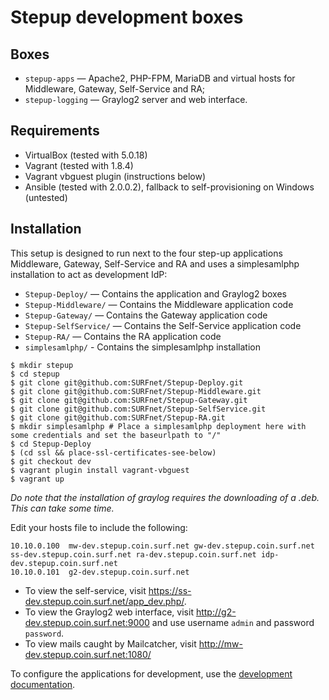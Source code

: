 # Stepup development boxes

## Boxes

 * `stepup-apps` — Apache2, PHP-FPM, MariaDB and virtual hosts for Middleware, Gateway, Self-Service and RA;
 * `stepup-logging` — Graylog2 server and web interface.

## Requirements

 * VirtualBox (tested with 5.0.18)
 * Vagrant (tested with 1.8.4)
 * Vagrant vbguest plugin (instructions below)
 * Ansible (tested with 2.0.0.2), fallback to self-provisioning on Windows (untested)

## Installation

This setup is designed to run next to the four step-up applications Middleware, Gateway, Self-Service and RA and uses
a simplesamlphp installation to act as development IdP:

 * `Stepup-Deploy/` — Contains the application and Graylog2 boxes
 * `Stepup-Middleware/` — Contains the Middleware application code
 * `Stepup-Gateway/` — Contains the Gateway application code
 * `Stepup-SelfService/` — Contains the Self-Service application code
 * `Stepup-RA/` — Contains the RA application code
 * `simplesamlphp/` - Contains the simplesamlphp installation

```sh-session
$ mkdir stepup
$ cd stepup
$ git clone git@github.com:SURFnet/Stepup-Deploy.git
$ git clone git@github.com:SURFnet/Stepup-Middleware.git
$ git clone git@github.com:SURFnet/Stepup-Gateway.git
$ git clone git@github.com:SURFnet/Stepup-SelfService.git
$ git clone git@github.com:SURFnet/Stepup-RA.git
$ mkdir simplesamlphp # Place a simplesamlphp deployment here with some credentials and set the baseurlpath to "/"
$ cd Stepup-Deploy
$ (cd ssl && place-ssl-certificates-see-below)
$ git checkout dev
$ vagrant plugin install vagrant-vbguest
$ vagrant up
```

_Do note that the installation of graylog requires the downloading of a .deb. This can take some time._

Edit your hosts file to include the following:

```
10.10.0.100  mw-dev.stepup.coin.surf.net gw-dev.stepup.coin.surf.net ss-dev.stepup.coin.surf.net ra-dev.stepup.coin.surf.net idp-dev.stepup.coin.surf.net
10.10.0.101  g2-dev.stepup.coin.surf.net
```

 * To view the self-service, visit https://ss-dev.stepup.coin.surf.net/app_dev.php/.
 * To view the Graylog2 web interface, visit http://g2-dev.stepup.coin.surf.net:9000 and use username `admin` and password `password`.
 * To view mails caught by Mailcatcher, visit http://mw-dev.stepup.coin.surf.net:1080/

To configure the applications for development, use the [development documentation][dev-docs].

[dev-docs]: ./docs/development.md
